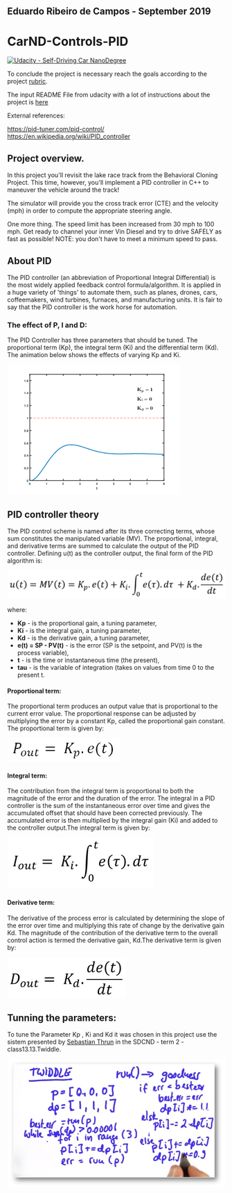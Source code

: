 [//]: # (Image References)
 

[image1]: ./support/PID_Compensation_Animated.gif
[image2]: ./support/controler_output_formula.jpg
[image3]: ./support/proportional_term_formula.jpg
[image4]: ./support/Integral_term_formula.jpg
[image5]: ./support/Derivative_term_formula.jpg 
[image6]: ./support/pseudocode_twiddle.jpg 
[image7]: ./support/cubic_Spline.jpg
[image8]: ./support/Cost_schematic_chart.jpg
[image9]: ./support/Simulator_lap.jpg


## Eduardo Ribeiro de Campos - September 2019


# **CarND-Controls-PID** 
[![Udacity - Self-Driving Car NanoDegree](https://s3.amazonaws.com/udacity-sdc/github/shield-carnd.svg)](http://www.udacity.com/drive)

To conclude the project is necessary reach the goals according to the project [rubric](https://review.udacity.com/#!/rubrics/1972/view).

The input README File from udacity with a lot of instructions about the project is [here](./Udacity_README.md)


External references:

https://pid-tuner.com/pid-control/<br/>
https://en.wikipedia.org/wiki/PID_controller



## Project overview.
In this project you'll revisit the lake race track from the Behavioral Cloning Project. This time, however, you'll implement a PID controller in C++ to maneuver the vehicle around the track!

The simulator will provide you the cross track error (CTE) and the velocity (mph) in order to compute the appropriate steering angle.

One more thing. The speed limit has been increased from 30 mph to 100 mph. Get ready to channel your inner Vin Diesel and try to drive SAFELY as fast as possible! NOTE: you don't have to meet a minimum speed to pass.


## About PID 

The PID controller (an abbreviation of Proportional Integral Differential) is the most widely applied feedback control formula/algorithm. It is applied in a huge variety of 'things' to automate them, such as planes, drones, cars, coffeemakers, wind turbines, furnaces, and manufacturing units. It is fair to say that the PID controller is the work horse for automation. 


### The effect of P, I and D:

The PID Controller has three parameters that should be tuned. The proportional term (Kp), the integral term (Ki) and the differential term (Kd). The animation below shows the effects of varying Kp and Ki.

![alt text][image1]


## PID controller theory

The PID control scheme is named after its three correcting terms, whose sum constitutes the manipulated variable (MV). The proportional, integral, and derivative terms are summed to calculate the output of the PID controller. Defining u(t) as the controller output, the final form of the PID algorithm is:

![alt text][image2]

where:

- **Kp** - is the proportional gain, a tuning parameter,<br/>
- **Ki** - is the integral gain, a tuning parameter,<br/>
- **Kd** - is the derivative gain, a tuning parameter,<br/>
- **e(t) = SP - PV(t)** - is the error (SP is the setpoint, and PV(t) is the process variable),<br/>
- **t** - is the time or instantaneous time (the present),<br/>
- **tau** - is the variable of integration (takes on values from time 0 to the present t.<br/>

#### Proportional term:

The proportional term produces an output value that is proportional to the current error value. The proportional response can be adjusted by multiplying the error by a constant Kp, called the proportional gain constant.
The proportional term is given by:

![alt text][image3]

#### Integral term:

The contribution from the integral term is proportional to both the magnitude of the error and the duration of the error. The integral in a PID controller is the sum of the instantaneous error over time and gives the accumulated offset that should have been corrected previously. The accumulated error is then multiplied by the integral gain (Ki) and added to the controller output.The integral term is given by:

![alt text][image4]

#### Derivative term:

The derivative of the process error is calculated by determining the slope of the error over time and multiplying this rate of change by the derivative gain Kd. The magnitude of the contribution of the derivative term to the overall control action is termed the derivative gain, Kd.The derivative term is given by:

![alt text][image5]


## Tunning the parameters:

To tune the Parameter Kp , Ki and Kd it was chosen in this project use the sistem presented by [Sebastian Thrun](https://en.wikipedia.org/wiki/Sebastian_Thrun) in the SDCND - term 2 - class13.13.Twiddle.
    
[![alt text][image6]](https://www.youtube.com/watch?v=2uQ2BSzDvXs)
